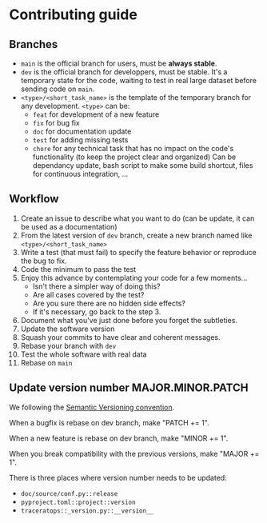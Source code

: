 # Contributing guide

## Branches

- `main` is the official branch for users, must be **always stable**.
- `dev` is the official branch for developpers, must be stable. It's a temporary state for the code, waiting to test in real large dataset before sending code on `main`.
- `<type>/<short_task_name>` is the template of the temporary branch for any development. `<type>` can be:
    - `feat` for development of a new feature
    - `fix` for bug fix
    - `doc` for documentation update
    - `test` for adding missing tests
    - `chore` for any technical task that has no impact on the code's functionality (to keep the project clear and organized)
        Can be dependancy update, bash script to make some build shortcut, files for continuous integration, ...

## Workflow

1. Create an issue to describe what you want to do (can be update, it can be used as a documentation)
2. From the latest version of `dev` branch, create a new branch named like `<type>/<short_task_name>`
3. Write a test (that must fail) to specify the feature behavior or reproduce the bug to fix.
4. Code the minimum to pass the test
5. Enjoy this advance by contemplating your code for a few moments... 
    - Isn't there a simpler way of doing this? 
    - Are all cases covered by the test? 
    - Are you sure there are no hidden side effects?
    - If it's necessary, go back to the step 3.
6. Document what you've just done before you forget the subtleties.
7. Update the software version
8. Squash your commits to have clear and coherent messages.
9. Rebase your branch with `dev`
10. Test the whole software with real data
11. Rebase on `main`

## Update version number MAJOR.MINOR.PATCH

We following the [Semantic Versioning convention](https://semver.org/).

When a bugfix is rebase on dev branch, make "PATCH += 1".

When a new feature is rebase on dev branch, make "MINOR += 1".

When you break compatibility with the previous versions, make "MAJOR += 1".

There is three places where version number needs to be updated:
- `doc/source/conf.py::release`
- `pyproject.toml::project::version`
- `traceratops::_version.py::__version__`

